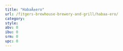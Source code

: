```yaml
---
title: "HabaÃ±ero"
url: /fitgers-brewhouse-brewery-and-grill/habaa-ero/
category: 
style: 
abv: 0
ibu: 0
srm: 0
upc: 0
---
```


